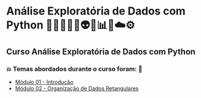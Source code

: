 # Análise Exploratória de Dados com Python 👩🏻‍💻🐍🤖👽🤯📊🎲☁️⚙️
## Curso Análise Exploratória de Dados com Python
### 💥 Temas abordados durante o curso foram: 🚀
- [Módulo 01 - Introdução](https://github.com/romulovieira777/Analise_Exploratoria_de_Dados_com_Python/tree/main/Modulo_01_Introducao)
- [Módulo 02 - Organização de Dados Retangulares](https://github.com/romulovieira777/Analise_Exploratoria_de_Dados_com_Python/tree/main/Modulo_02_Organizacao_de_Dados_Retangulares)
